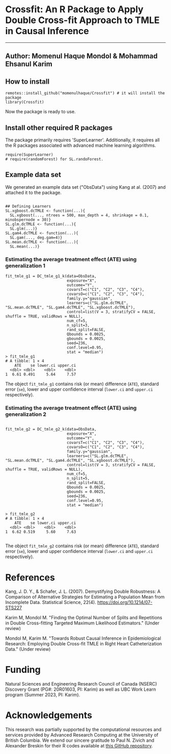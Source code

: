 # Crossfit: An R Package to Apply Double Cross-fit Approach to TMLE in Causal Inference
---
Author: Momenul Haque Mondol & Mohammad Ehsanul Karim
---
## How to install

```{r}
remotes::install_github("momenulhaque/Crossfit") # it will install the package
library(Crossfit) 
```
Now the package is ready to use. 

## Install other required R packages
The package primarily requires 'SuperLearner'. Additionally, it requires all the R packages associated with advanced machine learning algorithms.
```{r}
require(SuperLearner)
# require(randomForest) for SL.randoForest.
```
## Example data set 
We generated an example data set ("ObsData") using Kang at al. (2007) and attached it to the package.

```{r}

## Defining Learners
SL.xgboost.dcTMLE <- function(...){
  SL.xgboost(..., ntrees = 500, max_depth = 4, shrinkage = 0.1, minobspernode = 30)}
SL.glm.dcTMLE <- function(...){
  SL.glm(...)}
SL.gam4.dcTMLE <- function(...){
  SL.gam(..., deg.gam=4)}
SL.mean.dcTMLE <- function(...){
  SL.mean(...)}
``` 
### Estimating the average treatment effect (ATE) using generalization 1
```{r}
fit_tmle_g1 = DC_tmle_g1_k(data=ObsData,
                           exposure="X",
                           outcome="Y",
                           covarsT=c("C1", "C2", "C3", "C4"),
                           covarsO=c("C1", "C2", "C3", "C4"),
                           family.y="gaussian",
                           learners=c("SL.glm.dcTMLE", "SL.mean.dcTMLE", "SL.gam4.dcTMLE", "SL.xgboost.dcTMLE"),
                           control=list(V = 3, stratifyCV = FALSE, shuffle = TRUE, validRows = NULL),
                           num_cf=5,
                           n_split=3,
                           rand_split=FALSE,
                           Qbounds = 0.0025,
                           gbounds = 0.0025,
                           seed=236,
                           conf.level=0.95,
                           stat = "median")
> fit_tmle_g1
# A tibble: 1 × 4
    ATE    se lower.ci upper.ci
  <dbl> <dbl>    <dbl>    <dbl>
1  6.61 0.491     5.64     7.57
```
The object `fit_tmle_g1` contains risk (or mean) difference (`ATE`), standard error (`se`), lower and upper confidence interval (`lower.ci` and `upper.ci` respectively). 

### Estimating the average treatment effect (ATE) using generalization 2

```{r}

fit_tmle_g2 = DC_tmle_g2_k(data=ObsData,
                           exposure="X",
                           outcome="Y",
                           covarsT=c("C1", "C2", "C3", "C4"),
                           covarsO=c("C1", "C2", "C3", "C4"),
                           family.y="gaussian",
                           learners=c("SL.glm.dcTMLE", "SL.mean.dcTMLE", "SL.gam4.dcTMLE", "SL.xgboost.dcTMLE"),
                           control=list(V = 3, stratifyCV = FALSE, shuffle = TRUE, validRows = NULL),
                           num_cf=5,
                           n_split=5,
                           rand_split=FALSE,
                           Qbounds = 0.0025,
                           gbounds = 0.0025,
                           seed=236,
                           conf.level=0.95,
                           stat = "median")
                           
> fit_tmle_g2
# A tibble: 1 × 4
    ATE    se lower.ci upper.ci
  <dbl> <dbl>    <dbl>    <dbl>
1  6.62 0.519     5.60     7.63                           
             

```

The object `fit_tmle_g2` contains risk (or mean) difference (`ATE`), standard error (`se`), lower and upper confidence interval (`lower.ci` and `upper.ci` respectively). 

# References
Kang, J. D. Y., & Schafer, J. L. (2007). Demystifying Double Robustness: A Comparison of Alternative Strategies for Estimating a Population Mean from Incomplete Data. Statistical Science, 22(4). https://doi.org/10.1214/07-STS227

Karim M, Mondol M. "Finding the Optimal Number of Splits and Repetitions in Double Cross-fitting Targeted Maximum Likelihood Estimators." (Under review)

Mondol M, Karim M. "Towards Robust Causal Inference in Epidemiological Research: Employing Double Cross-fit TMLE in Right Heart Catheterization Data." (Under review)


# Funding
Natural Sciences and Engineering Research Council of Canada (NSERC) Discovery Grant (PG#: 20R01603, PI: Karim) as well as UBC Work Learn program (Summer 2023, PI: Karim).

# Acknowledgements
This research was partially supported by the computational resources and services provided by Advanced Research Computing at the University of British Columbia. We extend our sincere gratitude to Paul N. Zivich and Alexander Breskin for their R codes available at [this GitHub repository](https://github.com/pzivich/publications-code/tree/master/DoubleCrossFit).

